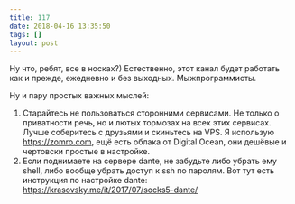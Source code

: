 ```yaml
---
title: 117
date: 2018-04-16 13:35:50
tags: []
layout: post
---
```


Ну что, ребят, все в носках?) Естественно, этот канал будет работать как и прежде, ежедневно и без выходных. Мыжпрограммисты.

Ну и пару простых важных мыслей:

1. Старайтесь не пользоваться сторонними сервисами. Не только о приватности речь, но и лютых тормозах на всех этих сервисах. Лучше соберитесь с друзьями и скиньтесь на VPS. Я использую <https://zomro.com>, ещё есть облака от Digital Ocean, они дешёвые и чертовски простые в настройке.
2. Если поднимаете на сервере dante, не забудьте либо убрать ему shell, либо вообще убрать доступ к ssh по паролям. Вот тут есть инструкция по настройке dante:
<https://krasovsky.me/it/2017/07/socks5-dante/>
